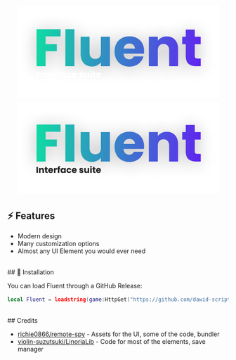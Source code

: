 <h1 align="center">
	<br>
	<img src="Assets/logodark.png#gh-dark-mode-only" alt="fluent">
    <img src="Assets/logolight.png#gh-light-mode-only" alt="fluent">
	<br>
</hi>

## ⚡ Features

- Modern design
- Many customization options
- Almost any UI Element you would ever need 
<br/>
## 🔌 Installation

You can load Fluent through a GitHub Release:

```lua
local Fluent = loadstring(game:HttpGet("https://github.com/dawid-scripts/Fluent/releases/latest/download/main.lua"))()
```
<br/>
## Credits

- [richie0866/remote-spy](https://github.com/richie0866/remote-spy) - Assets for the UI, some of the code, bundler
- [violin-suzutsuki/LinoriaLib](https://github.com/violin-suzutsuki/LinoriaLib) - Code for most of the elements, save manager